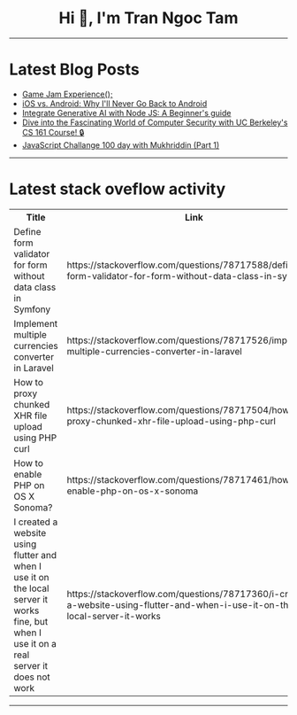<h1 align="center">Hi 👋, I'm Tran Ngoc Tam</h1>

---

# Latest Blog Posts 
<!-- BLOG-POST-LIST:START -->
- [Game Jam Experience&lpar;&rpar;;](https://dev.to/muhammad_faseeh_1717/game-jam-experience-1m6o)
- [iOS vs. Android: Why I&#39;ll Never Go Back to Android](https://dev.to/jehnz/ios-vs-android-why-ill-never-go-back-to-android-1o30)
- [Integrate Generative AI with Node JS: A Beginner&#39;s guide](https://dev.to/rishavd3v/integrate-generative-ai-with-node-js-a-beginners-guide-5b1m)
- [Dive into the Fascinating World of Computer Security with UC Berkeley&#39;s CS 161 Course! 🔒](https://dev.to/getvm/dive-into-the-fascinating-world-of-computer-security-with-uc-berkeleys-cs-161-course-4di1)
- [JavaScript Challange 100 day with Mukhriddin &lpar;Part 1&rpar;](https://dev.to/mukhriddinweb/javascript-challange-100-day-with-mukhriddin-khodieff-4i5b)
<!-- BLOG-POST-LIST:END -->

---

# Latest stack oveflow activity
<table>
  <tr><th>Title</th><th>Link</th></tr>
  <!-- STACKOVERFLOW:START --><tr><td>Define form validator for form without data class in Symfony</td><td>https://stackoverflow.com/questions/78717588/define-form-validator-for-form-without-data-class-in-symfony</td></tr><tr><td>Implement multiple currencies converter in Laravel</td><td>https://stackoverflow.com/questions/78717526/implement-multiple-currencies-converter-in-laravel</td></tr><tr><td>How to proxy chunked XHR file upload using PHP curl</td><td>https://stackoverflow.com/questions/78717504/how-to-proxy-chunked-xhr-file-upload-using-php-curl</td></tr><tr><td>How to enable PHP on OS X Sonoma?</td><td>https://stackoverflow.com/questions/78717461/how-to-enable-php-on-os-x-sonoma</td></tr><tr><td>I created a website using flutter and when I use it on the local server it works fine, but when I use it on a real server it does not work</td><td>https://stackoverflow.com/questions/78717360/i-created-a-website-using-flutter-and-when-i-use-it-on-the-local-server-it-works</td></tr><!-- STACKOVERFLOW:END -->
</table>

---


